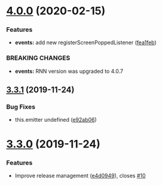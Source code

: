 # [4.0.0](https://github.com/underscopeio/react-native-navigation-hooks/compare/v3.3.1...v4.0.0) (2020-02-15)


### Features

* **events:** add new registerScreenPoppedListener ([fea1feb](https://github.com/underscopeio/react-native-navigation-hooks/commit/fea1feb9bbfc90b9cc2b79f4570ba0087aa91388))


### BREAKING CHANGES

* **events:** RNN version was upgraded to 4.0.7

## [3.3.1](https://github.com/underscopeio/react-native-navigation-hooks/compare/v3.3.0...v3.3.1) (2019-11-24)


### Bug Fixes

* this.emitter undefined ([e92ab06](https://github.com/underscopeio/react-native-navigation-hooks/commit/e92ab06a3967a64c762b06cf649e7bcfa4fd91dd))

# [3.3.0](https://github.com/underscopeio/react-native-navigation-hooks/compare/v3.2.0...v3.3.0) (2019-11-24)


### Features

* Improve release management ([e4d0949](https://github.com/underscopeio/react-native-navigation-hooks/commit/e4d09497889dfaf9cca99d2a7dd52555ecd2b1ba)), closes [#10](https://github.com/underscopeio/react-native-navigation-hooks/issues/10)
